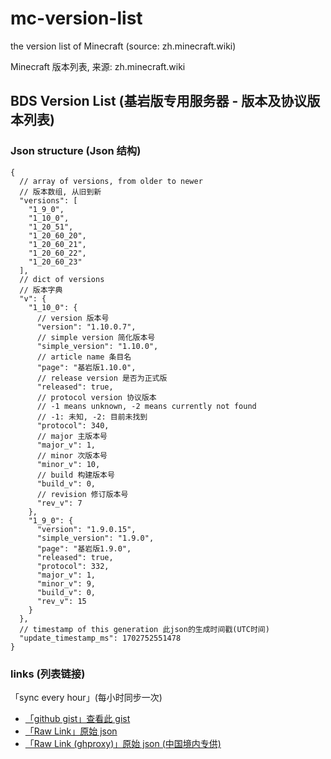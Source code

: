 # mc-version-list

the version list of Minecraft (source: zh.minecraft.wiki)

Minecraft 版本列表, 来源: zh.minecraft.wiki

## BDS Version List (基岩版专用服务器 - 版本及协议版本列表)

### Json structure (Json 结构)

```jsonc
{
  // array of versions, from older to newer
  // 版本数组, 从旧到新
  "versions": [
    "1_9_0",
    "1_10_0",
    "1_20_51",
    "1_20_60_20",
    "1_20_60_21",
    "1_20_60_22",
    "1_20_60_23"
  ],
  // dict of versions
  // 版本字典
  "v": {
    "1_10_0": {
      // version 版本号
      "version": "1.10.0.7",
      // simple version 简化版本号
      "simple_version": "1.10.0",
      // article name 条目名
      "page": "基岩版1.10.0",
      // release version 是否为正式版
      "released": true,
      // protocol version 协议版本
      // -1 means unknown, -2 means currently not found
      // -1: 未知, -2: 目前未找到
      "protocol": 340,
      // major 主版本号
      "major_v": 1,
      // minor 次版本号
      "minor_v": 10,
      // build 构建版本号
      "build_v": 0,
      // revision 修订版本号
      "rev_v": 7
    },
    "1_9_0": {
      "version": "1.9.0.15",
      "simple_version": "1.9.0",
      "page": "基岩版1.9.0",
      "released": true,
      "protocol": 332,
      "major_v": 1,
      "minor_v": 9,
      "build_v": 0,
      "rev_v": 15
    }
  },
  // timestamp of this generation 此json的生成时间戳(UTC时间)
  "update_timestamp_ms": 1702752551478
}
```

### links (列表链接)

「sync every hour」(每小时同步一次)

- [「github gist」查看此 gist](https://gist.github.com/sb-child/b5a133b71e0a66b26360dff030906bc6)
- [「Raw Link」原始 json](https://gist.github.com/sb-child/b5a133b71e0a66b26360dff030906bc6/raw/mcvl-bds.json)
- [「Raw Link (ghproxy)」原始 json (中国境内专供)](https://mirror.ghproxy.com/https://gist.githubusercontent.com/sb-child/b5a133b71e0a66b26360dff030906bc6/raw/mcvl-bds.json)
